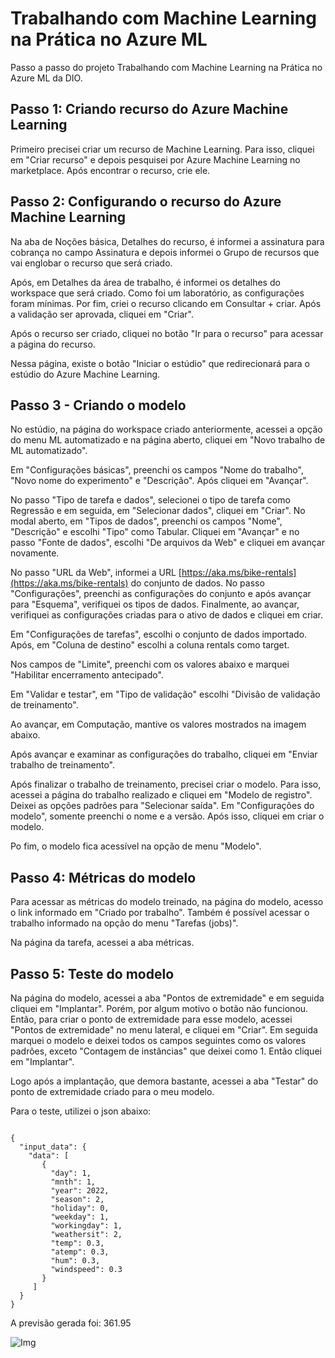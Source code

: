 # Trabalhando com Machine Learning na Prática no Azure ML

Passo a passo do projeto Trabalhando com Machine Learning na Prática no Azure ML da DIO.


## Passo 1: Criando recurso do Azure Machine Learning

Primeiro precisei criar um recurso de Machine Learning. Para isso, cliquei em "Criar recurso" e depois pesquisei por Azure Machine Learning no marketplace. Após encontrar o recurso, crie ele.



## Passo 2: Configurando o recurso do Azure Machine Learning

Na aba de Noções básica, Detalhes do recurso, é informei a assinatura para cobrança no campo Assinatura e depois informei o Grupo de recursos que vai englobar o recurso que será criado.

Após, em Detalhes da área de trabalho, é informei os detalhes do workspace que será criado. Como foi um laboratório, as configurações foram mínimas. Por fim, criei o recurso clicando em Consultar + criar. Após a validação ser aprovada, cliquei em "Criar".



Após o recurso ser criado, cliquei no botão "Ir para o recurso" para acessar a página do recurso.



Nessa página, existe o botão "Iniciar o estúdio" que redirecionará para o estúdio do Azure Machine Learning.



## Passo 3 - Criando o modelo

No estúdio, na página do workspace criado anteriormente, acessei a opção do menu ML automatizado e na página aberto, cliquei em "Novo trabalho de ML automatizado".



Em "Configurações básicas", preenchi os campos "Nome do trabalho", "Novo nome do experimento" e "Descrição". Após cliquei em "Avançar".

No passo "Tipo de tarefa e dados", selecionei o tipo de tarefa como Regressão e em seguida, em "Selecionar dados", cliquei em "Criar". No modal aberto, em "Tipos de dados", preenchi os campos "Nome", "Descrição" e escolhi "Tipo" como Tabular. Cliquei em "Avançar" e no passo "Fonte de dados", escolhi "De arquivos da Web" e cliquei em avançar novamente.

No passo "URL da Web", informei a URL [https://aka.ms/bike-rentals](https://aka.ms/bike-rentals) do conjunto de dados. No passo "Configurações", preenchi as configurações do conjunto e após avançar para "Esquema", verifiquei os tipos de dados. Finalmente, ao avançar, verifiquei as configurações criadas para o ativo de dados e cliquei em criar.



Em "Configurações de tarefas", escolhi o conjunto de dados importado. Após, em "Coluna de destino" escolhi a coluna rentals como target.

Nos campos de "Limite", preenchi com os valores abaixo e marquei "Habilitar encerramento antecipado".



Em "Validar e testar", em "Tipo de validação" escolhi "Divisão de validação de treinamento".

Ao avançar, em Computação, mantive os valores mostrados na imagem abaixo.



Após avançar e examinar as configurações do trabalho, cliquei em "Enviar trabalho de treinamento".

Após finalizar o trabalho de treinamento, precisei criar o modelo. Para isso, acessei a página do trabalho realizado e cliquei em "Modelo de registro". Deixei as opções padrões para "Selecionar saída". Em "Configurações do modelo", somente preenchi o nome e a versão. Após isso, cliquei em criar o modelo.



Po fim, o modelo fica acessível na opção de menu "Modelo".



## Passo 4: Métricas do modelo

Para acessar as métricas do modelo treinado, na página do modelo, acesso o link informado em "Criado por trabalho". Também é possível acessar o trabalho informado na opção do menu "Tarefas (jobs)".

Na página da tarefa, acessei a aba métricas.



## Passo 5: Teste do modelo

Na página do modelo, acessei a aba "Pontos de extremidade" e em seguida cliquei em "Implantar". Porém, por algum motivo o botão não funcionou. Então, para criar o ponto de extremidade para esse modelo, acessei "Pontos de extremidade" no menu lateral, e cliquei em "Criar". Em seguida marquei o modelo e deixei todos os campos seguintes como os valores padrões, exceto "Contagem de instâncias" que deixei como 1. Então cliquei em "Implantar".


Logo após a implantação, que demora bastante, acessei a aba "Testar" do ponto de extremidade criado para o meu modelo.

Para o teste, utilizei o json abaixo:

<code>
{
  "input_data": {
    "data": [
       {
         "day": 1,
         "mnth": 1,   
         "year": 2022,
         "season": 2,
         "holiday": 0,
         "weekday": 1,
         "workingday": 1,
         "weathersit": 2, 
         "temp": 0.3, 
         "atemp": 0.3,
         "hum": 0.3,
         "windspeed": 0.3 
       }
     ]
  }
}
</code>

A previsão gerada foi: 361.95

![Img](./imgs/img11.png)
